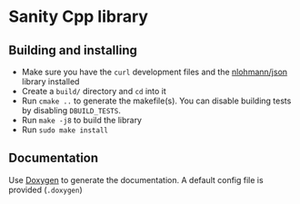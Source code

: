 # Sanity Cpp library
## Building and installing
* Make sure you have the `curl` development files and the [nlohmann/json](https://github.com/nlohmann/json) library installed
* Create a `build/` directory and `cd` into it
* Run `cmake ..` to generate the makefile(s). You can disable building tests by disabling `DBUILD_TESTS`.
* Run `make -j8` to build the library
* Run `sudo make install`

## Documentation
Use [Doxygen](http://www.doxygen.nl/index.html) to generate the documentation. A default config file is provided (`.doxygen`)